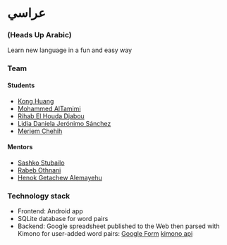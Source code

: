 # عراسي
### (Heads Up Arabic)

Learn new language in a fun and easy way

### Team

#### Students

- [Kong Huang](https://github.com/wheressswaldo)
- [Mohammed AlTamimi](https://github.com/trance03)
- [Rihab El Houda Djabou](https://github.com/rihabelhouda)
- [Lidia Daniela Jerónimo Sánchez](https://www.linkedin.com/pub/lidia-jeronimo/7a/511/13b)
- [Meriem Chehih](https://github.com/MeriemChehih)

#### Mentors

- [Sashko Stubailo](https://github.com/stubailo)
- [Rabeb Othnani](https://github.com/RabebOthmani)
- [Henok Getachew Alemayehu](https://github.com/henokgetachew)

### Technology stack

- Frontend: Android app
- SQLite database for word pairs
- Backend: Google spreadsheet published to the Web then parsed with Kimono for user-added word pairs: [Google Form](https://docs.google.com/forms/d/1GNmdpEW0ia1G0GYt4DdIziDLCMMTxV011Ab4ybWhd3A/viewform) [kimono api](https://www.kimonolabs.com/api/d5uktwtc?apikey=97f8fea63f458e384d7e1c819c72c67a)
